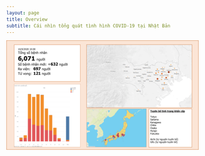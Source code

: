 ```yaml
---
layout: page
title: Overview
subtitle: Cái nhìn tổng quát tình hình COVID-19 tại Nhật Bản
---
```


![Dashboard](img/dashboard.png)
